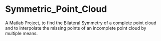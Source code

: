 # Symmetric_Point_Cloud
A Matlab Project, to find the Bilateral Symmetry of a complete point cloud and to interpolate the missing points of an incomplete point cloud by multiple means.


[](https://github.com/SriniMaiya/Symmetric_Point_Cloud/blob/main/P1_Symmetric_Point_Cloud_923123_998190.pdf)
